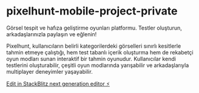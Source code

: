 # pixelhunt-mobile-project-private
Görsel tespit ve hafıza geliştirme oyunları platformu. Testler oluşturun, arkadaşlarınızla paylaşın ve eğlenin!


Pixelhunt, kullanıcıların belirli kategorilerdeki görselleri sınırlı kesitlerle tahmin etmeye çalıştığı, hem test tabanlı içerik oluşturma hem de rekabetçi oyun modları sunan interaktif bir tahmin oyunudur. Kullanıcılar kendi testlerini oluşturabilir, çeşitli oyun modlarında yarışabilir ve arkadaşlarıyla multiplayer deneyimler yaşayabilir.

[Edit in StackBlitz next generation editor ⚡️](https://stackblitz.com/~/github.com/Satelliteq/pixelhunt-mobile-project-private)
